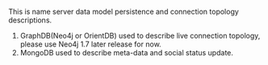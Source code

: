 This is name server data model persistence and connection topology descriptions.

1. GraphDB(Neo4j or OrientDB) used to describe live connection topology, please use Neo4j 1.7 later release for now.
2. MongoDB used to describe meta-data and social status update.
